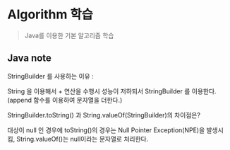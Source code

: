 # Algorithm 학습
> Java를 이용한 기본 알고리즘 학습

## Java note

StringBuilder 를 사용하는 이유 :

  String 을 이용해서 + 연산을 수행시 성능이 저하되서 StringBuilder 를 이용한다.
  (append 함수를 이용하여 문자열을 더한다.)

StringBuilder.toString() 과 String.valueOf(StringBuilder)의 차이점은?

  대상이 null 인 경우에 toString()의 경우는 Null Pointer Exception(NPE)을 발생시킴, String.valueOf()는 null이라는 문자열로 처리한다.
